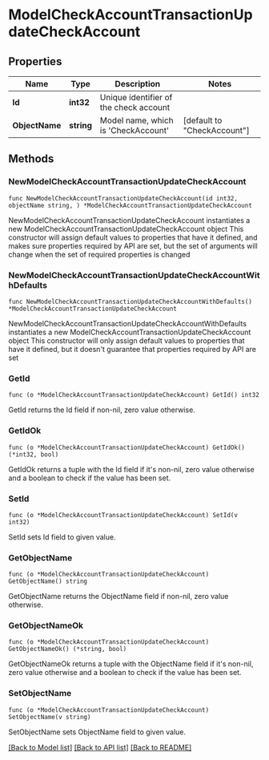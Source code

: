 # ModelCheckAccountTransactionUpdateCheckAccount

## Properties

Name | Type | Description | Notes
------------ | ------------- | ------------- | -------------
**Id** | **int32** | Unique identifier of the check account | 
**ObjectName** | **string** | Model name, which is &#39;CheckAccount&#39; | [default to "CheckAccount"]

## Methods

### NewModelCheckAccountTransactionUpdateCheckAccount

`func NewModelCheckAccountTransactionUpdateCheckAccount(id int32, objectName string, ) *ModelCheckAccountTransactionUpdateCheckAccount`

NewModelCheckAccountTransactionUpdateCheckAccount instantiates a new ModelCheckAccountTransactionUpdateCheckAccount object
This constructor will assign default values to properties that have it defined,
and makes sure properties required by API are set, but the set of arguments
will change when the set of required properties is changed

### NewModelCheckAccountTransactionUpdateCheckAccountWithDefaults

`func NewModelCheckAccountTransactionUpdateCheckAccountWithDefaults() *ModelCheckAccountTransactionUpdateCheckAccount`

NewModelCheckAccountTransactionUpdateCheckAccountWithDefaults instantiates a new ModelCheckAccountTransactionUpdateCheckAccount object
This constructor will only assign default values to properties that have it defined,
but it doesn't guarantee that properties required by API are set

### GetId

`func (o *ModelCheckAccountTransactionUpdateCheckAccount) GetId() int32`

GetId returns the Id field if non-nil, zero value otherwise.

### GetIdOk

`func (o *ModelCheckAccountTransactionUpdateCheckAccount) GetIdOk() (*int32, bool)`

GetIdOk returns a tuple with the Id field if it's non-nil, zero value otherwise
and a boolean to check if the value has been set.

### SetId

`func (o *ModelCheckAccountTransactionUpdateCheckAccount) SetId(v int32)`

SetId sets Id field to given value.


### GetObjectName

`func (o *ModelCheckAccountTransactionUpdateCheckAccount) GetObjectName() string`

GetObjectName returns the ObjectName field if non-nil, zero value otherwise.

### GetObjectNameOk

`func (o *ModelCheckAccountTransactionUpdateCheckAccount) GetObjectNameOk() (*string, bool)`

GetObjectNameOk returns a tuple with the ObjectName field if it's non-nil, zero value otherwise
and a boolean to check if the value has been set.

### SetObjectName

`func (o *ModelCheckAccountTransactionUpdateCheckAccount) SetObjectName(v string)`

SetObjectName sets ObjectName field to given value.



[[Back to Model list]](../README.md#documentation-for-models) [[Back to API list]](../README.md#documentation-for-api-endpoints) [[Back to README]](../README.md)


